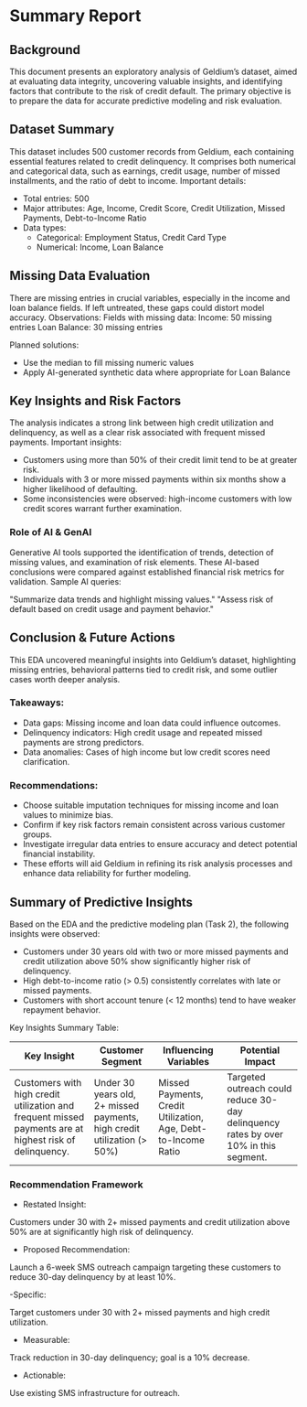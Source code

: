 # Summary Report

## Background

This document presents an exploratory analysis of Geldium’s dataset, aimed at evaluating data integrity, uncovering valuable insights, and identifying factors that contribute to the risk of credit default. The primary objective is to prepare the data for accurate predictive modeling and risk evaluation.

## Dataset Summary

This dataset includes 500 customer records from Geldium, each containing essential features related to credit delinquency. It comprises both numerical and categorical data, such as earnings, credit usage, number of missed installments, and the ratio of debt to income.
Important details:
- Total entries: 500
- Major attributes: Age, Income, Credit Score, Credit Utilization, Missed Payments, Debt-to-Income Ratio
- Data types:
    - Categorical: Employment Status, Credit Card Type
    - Numerical: Income, Loan Balance

## Missing Data Evaluation

There are missing entries in crucial variables, especially in the income and loan balance fields. If left untreated, these gaps could distort model accuracy.
Observations:
Fields with missing data:
Income: 50 missing entries
Loan Balance: 30 missing entries

Planned solutions:
- Use the median to fill missing numeric values
- Apply AI-generated synthetic data where appropriate for Loan Balance
  
## Key Insights and Risk Factors

The analysis indicates a strong link between high credit utilization and delinquency, as well as a clear risk associated with frequent missed payments.
Important insights:

- Customers using more than 50% of their credit limit tend to be at greater risk.
- Individuals with 3 or more missed payments within six months show a higher likelihood of defaulting.
- Some inconsistencies were observed: high-income customers with low credit scores warrant further examination.

### Role of AI & GenAI
Generative AI tools supported the identification of trends, detection of missing values, and examination of risk elements. These AI-based conclusions were compared against established financial risk metrics for validation.
Sample AI queries:

"Summarize data trends and highlight missing values."
"Assess risk of default based on credit usage and payment behavior."

## Conclusion & Future Actions
This EDA uncovered meaningful insights into Geldium’s dataset, highlighting missing entries, behavioral patterns tied to credit risk, and some outlier cases worth deeper analysis.
### Takeaways:

- Data gaps: Missing income and loan data could influence outcomes.
- Delinquency indicators: High credit usage and repeated missed payments are strong predictors.
- Data anomalies: Cases of high income but low credit scores need clarification.

### Recommendations:

- Choose suitable imputation techniques for missing income and loan values to minimize bias.
- Confirm if key risk factors remain consistent across various customer groups.
- Investigate irregular data entries to ensure accuracy and detect potential financial instability.
- These efforts will aid Geldium in refining its risk analysis processes and enhance data reliability for further modeling.

## Summary of Predictive Insights

Based on the EDA and the predictive modeling plan (Task 2), the following insights were observed:

- Customers under 30 years old with two or more missed payments and credit utilization above 50% show significantly higher risk of delinquency.
- High debt-to-income ratio (> 0.5) consistently correlates with late or missed payments.
- Customers with short account tenure (< 12 months) tend to have weaker repayment behavior.

Key Insights Summary Table:

|Key Insight	| Customer Segment| Influencing Variables	| Potential Impact|
|---------|----------|--------|---------|
|Customers with high credit utilization and frequent missed payments are at highest risk of delinquency.	| Under 30 years old, 2+ missed payments, high credit utilization (> 50%)	| Missed Payments, Credit Utilization, Age, Debt-to-Income Ratio | Targeted outreach could reduce 30-day delinquency rates by over 10% in this segment.|

### Recommendation Framework

- Restated Insight:

Customers under 30 with 2+ missed payments and credit utilization above 50% are at significantly high risk of delinquency.

- Proposed Recommendation:

Launch a 6-week SMS outreach campaign targeting these customers to reduce 30-day delinquency by at least 10%.

-Specific:

Target customers under 30 with 2+ missed payments and high credit utilization.

- Measurable:

Track reduction in 30-day delinquency; goal is a 10% decrease.

- Actionable:

Use existing SMS infrastructure for outreach.

